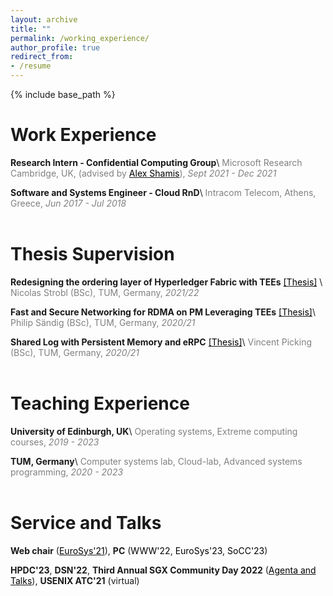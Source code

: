 ```yaml
---
layout: archive
title: ""
permalink: /working_experience/
author_profile: true
redirect_from:
- /resume
---
```


{% include base_path %}


Work Experience
======
<strong>Research Intern - Confidential Computing Group</strong>\\
    <span style="color:gray">Microsoft Research Cambridge, UK, (advised by [<span style="color:black">Alex Shamis</span>](https://ashamis.github.io/)), *Sept 2021 - Dec 2021*</span>

<strong>Software and Systems Engineer - Cloud RnD</strong>\\
    <span style="color:gray">Intracom Telecom, Athens, Greece, *Jun 2017 - Jul 2018*</span>
<br/><br/>



Thesis Supervision
======
<strong>Redesigning the ordering layer of Hyperledger Fabric with TEEs</strong> [<span style="color:black">[Thesis]</span>](https://github.com/TUM-DSE/research-work-archive/blob/main/archive/2022/summer/docs/bsc_strobl_redesigning_the_ordering_layer_of_hyperledger_fabric_with_trusted_execution_environments.pdf) \\
    <span style="color:gray">Nicolas Strobl (BSc), TUM, Germany, *2021/22*</span>  

<strong>Fast and Secure Networking for RDMA on PM Leveraging TEEs</strong> [<span style="color:black">[Thesis]</span>](https://dse.in.tum.de/wp-content/uploads/2022/01/BT_SaendigPhilip.pdf)\\
    <span style="color:gray">Philip Sändig (BSc), TUM, Germany, *2020/21*</span> 

<strong>Shared Log with Persistent Memory and eRPC</strong> [<span style="color:black">[Thesis]</span>](https://dse.in.tum.de/wp-content/uploads/2022/01/BA_Vincent-Picking.pdf)\\
    <span style="color:gray">Vincent Picking (BSc), TUM, Germany, *2020/21*</span> 
<br/><br/>


Teaching Experience
======
<strong>University of Edinburgh, UK</strong>\\
    <span style="color:gray">Operating systems, Extreme computing courses, *2019 - 2023*</span>

<strong>TUM, Germany</strong>\\
    <span style="color:gray">Computer systems lab, Cloud-lab, Advanced systems programming, *2020 - 2023*</span>
<br/><br/>

Service and Talks
======
<strong>Web chair</strong> ([<span style="color:black">EuroSys'21</span>](https://2021.eurosys.org/)), <strong>PC</strong> (<span style="color:black">WWW'22</span>, <span style="color:black">EuroSys'23</span>,  <span style="color:black">SoCC'23</span>)

<strong>HPDC'23</strong>, <strong>DSN'22</strong>, <strong>Third Annual SGX Community Day 2022</strong> ([<span style="color:black">Agenta and Talks</span>](https://community.intel.com/t5/Blogs/Tech-Innovation/Data-Center/Third-SGX-Community-Day/post/1393177#.YquzBaYuyqI.linkedin)), <strong>USENIX ATC'21</strong> (virtual)
<br/><br/>
